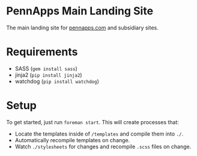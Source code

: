 PennApps Main Landing Site
==========================

The main landing site for [pennapps.com](http://pennapps.com) and subsidiary sites. 


Requirements
============

*   SASS (`gem install sass`)
*   jinja2 (`pip install jinja2`)
*   watchdog (`pip install watchdog`)

Setup
=====

To get started, just run `foreman start`. This will create processes that:

- Locate the templates inside of `/templates` and compile them into `./`.
- Automatically recompile templates on change.
- Watch `./stylesheets` for changes and recompile `.scss` files on change.
